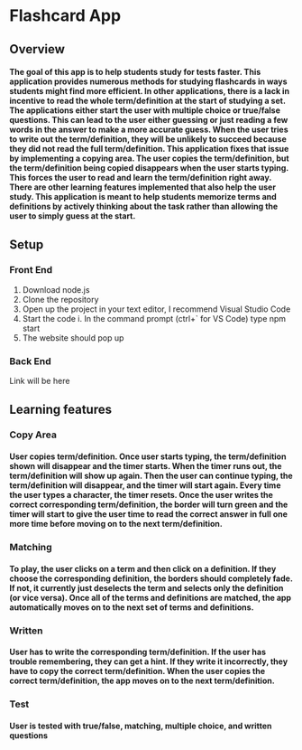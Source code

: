 # Flashcard App

## Overview

#### The goal of this app is to help students study for tests faster. This application provides numerous methods for studying flashcards in ways students might find more efficient. In other applications, there is a lack in incentive to read the whole term/definition at the start of studying a set. The applications either start the user with multiple choice or true/false questions. This can lead to the user either guessing or just reading a few words in the answer to make a more accurate guess. When the user tries to write out the term/definition, they will be unlikely to succeed because they did not read the full term/definition. This application fixes that issue by implementing a copying area. The user copies the term/definition, but the term/definition being copied disappears when the user starts typing. This forces the user to read and learn the term/definition right away. There are other learning features implemented that also help the user study. This application is meant to help students memorize terms and definitions by actively thinking about the task rather than allowing the user to simply guess at the start.

## Setup

### Front End
1. Download node.js
2. Clone the repository
3. Open up the project in your text editor, I recommend Visual Studio Code
4. Start the code
  i. In the command prompt (ctrl+` for VS Code) type npm start
6. The website should pop up

### Back End
Link will be here

## Learning features

### Copy Area

#### User copies term/definition. Once user starts typing, the term/definition shown will disappear and the timer starts. When the timer runs out, the term/definition will show up again. Then the user can continue typing, the term/definition will disappear, and the timer will start again. Every time the user types a character, the timer resets. Once the user writes the correct corresponding term/definition, the border will turn green and the timer will start to give the user time to read the correct answer in full one more time before moving on to the next term/definition.

### Matching

#### To play, the user clicks on a term and then click on a definition. If they choose the corresponding definition, the borders should completely fade. If not, it currently just deselects the term and selects only the definition (or vice versa). Once all of the terms and definitions are matched, the app automatically moves on to the next set of terms and definitions.

### Written

#### User has to write the corresponding term/definition. If the user has trouble remembering, they can get a hint. If they write it incorrectly, they have to copy the correct term/definition. When the user copies the correct term/definition, the app moves on to the next term/definition.

### Test

#### User is tested with true/false, matching, multiple choice, and written questions
<!--

## Learning features
### Important

#### For reference, I use the word "pair" to mean "A term and its corresponding definition". Also, the word "set" to sometimes mean "A collection of pairs".

### Copying Area

#### This page forces the user to memorize as much as they can before typing. Then once they start typing, the term/definition shown will disappear and the timer starts. When the timer runs out, the term/definition will show up again. Then the user can continue typing, the term/definition will disappear, and the timer will start again. Every time the user types a character, the timer resets. Once the user writes the correct corresponding term/definition, the border will turn green and the timer will start to give the user time to read the correct answer in full one more time before moving on to the next term/definition. In settings, the user can change whether to answer with the terms or definitions. They can also change the total time of the timer. Lastly, there is the option to make the answer case insensitive incase it doesn't matter. It might be annoying to copy the word correctly and have to figure out that one letter was cased incorrectly. In the future, I want to be able to highlight where the user started copying incorrectly. This would save the user time in trying to figure out where they copied wrong. 

## Matching

#### This page is the next step in the learning process. It is meant to be a more entertaining way to learn the terms/definitions. At this point, the user should have a good idea of what the answers look like, now they can quiz if they know which term belongs to which definition and vice versa. To play, the user clicks on a term and then click on a definition. If they choose correctly, the borders should completely fade. If not, it currently just deselects the term and selects only the definition (or vice versa). Once all of the terms and definitions are matched, the app automatically moves on to the next set of terms and definitions. The program does not just shuffle the terms and definitions, but rather rotates through the list and then shuffles. If we have a list of pairs: [pair1,pair2,pair3,pair4], the code shuffles the terms/definitions of pair1 and pair2 and displays them. When the user completes the matching, the program will move on to shuffle pair3 and pair4 and display them. Then after the user completes the matching, the program will move on to shuffle pair1 and pair2 again and display them. In the settings, I made it so that the user can adjust the movement factor. So instead of going from pair1 and pair2 to pair3 and pair4, the user can go from pair1 and pair2 to pair2 and pair3 or a different instance. Another setting is adjusting the number of pairs shown. This way, the user can adjust the matching based on the number of pairs or how fast they wish to learn. In the future, I want to make it so that the correctly matched pair gets color coordinated borders to indicate their relation as the user plays the matching. This way, they user can look back and identify which term went to which definition (and vice versa). I also want to make a notice or something like it to explain the step size setting and what it does.

## Written

#### This page is for testing the user's knowledge of the pairs. At this point, the user should be very familiar with the set and just need to work out a few mistakes being made.

-->
